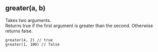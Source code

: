 ## greater(a, b)

Takes two arguments.  
Returns true if the first argument is greater than the second. Otherwise returns false.

    greater(4, 2) // true
    greater(1, 100) // false 